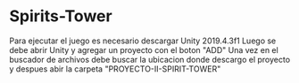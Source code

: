 # Spirits-Tower
Para ejecutar el juego es necesario descargar Unity 2019.4.3f1
Luego se debe abrir Unity y agregar un proyecto con el boton "ADD"
Una vez en el buscador de archivos debe buscar la ubicacion donde descargo el proyecto y despues abir la carpeta "PROYECTO-II-SPIRIT-TOWER"
